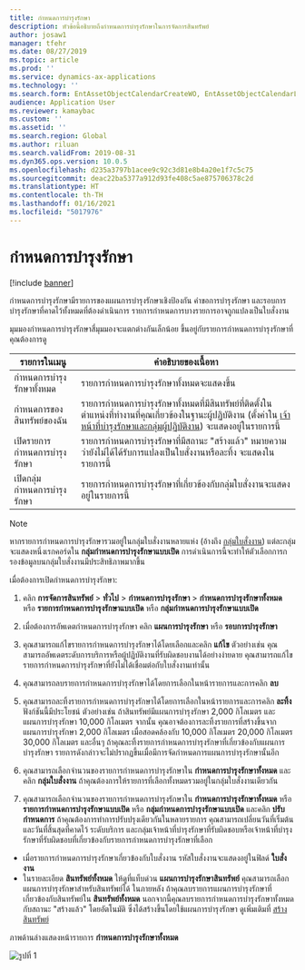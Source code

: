 ```yaml
---
title: กำหนดการบำรุงรักษา
description: หัวข้อนี้อธิบายถึงกำหนดการบำรุงรักษาในการจัดการสินทรัพย์
author: josaw1
manager: tfehr
ms.date: 08/27/2019
ms.topic: article
ms.prod: ''
ms.service: dynamics-ax-applications
ms.technology: ''
ms.search.form: EntAssetObjectCalendarCreateWO, EntAssetObjectCalendarListPagePoolsOpen, EntAssetObjectCalendarListPage, EntAssetObjectCalendarListPagePreviewPart, EntAssetObjectCalendarEdit, EntAssetObjectCalendarAdjust, EntAssetObjectCalendarDiscard, EntAssetObjectCalendarInfoPart
audience: Application User
ms.reviewer: kamaybac
ms.custom: ''
ms.assetid: ''
ms.search.region: Global
ms.author: riluan
ms.search.validFrom: 2019-08-31
ms.dyn365.ops.version: 10.0.5
ms.openlocfilehash: d235a3797b1acee9c92c3d81e8b4a20e1f7c5c75
ms.sourcegitcommit: deac22ba5377a912d93fe408c5ae875706378c2d
ms.translationtype: HT
ms.contentlocale: th-TH
ms.lasthandoff: 01/16/2021
ms.locfileid: "5017976"
---
```

# <a name="maintenance-schedule"></a>กำหนดการบำรุงรักษา

[!include [banner](../../includes/banner.md)]

 

กำหนดการบำรุงรักษามีรายการของแผนการบำรุงรักษาเชิงป้องกัน คำขอการบำรุงรักษา และรอบการบำรุงรักษาที่คาดไว้ทั้งหมดที่ต้องดำเนินการ รายการกำหนดการบางรายการอาจถูกแปลงเป็นใบสั่งงาน

มุมมองกำหนดการบำรุงรักษาสี่มุมมองจะแตกต่างกันเล็กน้อย ขึ้นอยู่กับรายการกำหนดการบำรุงรักษาที่คุณต้องการดู

| รายการในเมนู                  | คำอธิบายของเนื้อหา                                                                                                                                             |
|----------------------------|----------------------------------------------------------------------------------------------------------------------------------------------------------------------------------------------|
| กำหนดการบำรุงรักษาทั้งหมด       | รายการกำหนดการบำรุงรักษาทั้งหมดจะแสดงขึ้น     |
| กำหนดการของสินทรัพย์ของฉัน        | รายการกำหนดการบำรุงรักษาทั้งหมดที่มีสินทรัพย์ที่ติดตั้งในตำแหน่งที่ทำงานที่คุณเกี่ยวข้องในฐานะผู้ปฏิบัติงาน (ตั้งค่าใน [เจ้าหน้าที่บำรุงรักษาและกลุ่มผู้ปฏิบัติงาน](../setup-for-objects/workers-and-worker-groups.md)) จะแสดงอยู่ในรายการนี้ |
| เปิดรายการกำหนดการบำรุงรักษา | รายการกำหนดการบำรุงรักษาที่มีสถานะ "สร้างแล้ว" หมายความว่ายังไม่ได้ได้รับการแปลงเป็นใบสั่งงานหรือละทิ้ง จะแสดงในรายการนี้                                            |
| เปิดกลุ่มกำหนดการบำรุงรักษา | รายการกำหนดการบำรุงรักษาที่เกี่ยวข้องกับกลุ่มใบสั่งงานจะแสดงอยู่ในรายการนี้                                                                                                                  |

>[!NOTE]
>หากรายการกำหนดการบำรุงรักษารวมอยู่ในกลุ่มใบสั่งงานหลายแห่ง (อ้างถึง [กลุ่มใบสั่งงาน](../work-orders/work-order-pools.md)) แต่ละกลุ่มจะแสดงหนึ่งเรกคอร์ดใน **กลุ่มกำหนดการบำรุงรักษาแบบเปิด** การดำเนินการนี้จะทำให้ตัวเลือกการกรองข้อมูลบนกลุ่มใบสั่งงานมีประสิทธิภาพมากขึ้น

เมื่อต้องการเปิดกำหนดการบำรุงรักษา:

1. คลิก **การจัดการสินทรัพย์** > **ทั่วไป** > **กำหนดการบำรุงรักษา** > **กำหนดการบำรุงรักษาทั้งหมด** หรือ **รายการกำหนดการบำรุงรักษาแบบเปิด** หรือ **กลุ่มกำหนดการบำรุงรักษาแบบเปิด**

2. เมื่อต้องการอัพเดตกำหนดการบำรุงรักษา คลิก **แผนการบำรุงรักษา** หรือ **รอบการบำรุงรักษา** 

3. คุณสามารถแก้ไขรายการกำหนดการบำรุงรักษาได้โดยเลือกและคลิก **แก้ไข** ตัวอย่างเช่น คุณสามารถอัพเดตระดับการบริการหรือผู้ปฏิบัติงานที่รับผิดชอบงานได้อย่างง่ายดาย คุณสามารถแก้ไขรายการกำหนดการบำรุงรักษาที่ยังไม่ได้เชื่อมต่อกับใบสั่งงานเท่านั้น

4. คุณสามารถลบรายการกำหนดการบำรุงรักษาได้โดยการเลือกในหน้ารายการและการคลิก **ลบ**

5. คุณสามารถละทิ้งรายการกำหนดการบำรุงรักษาได้โดยการเลือกในหน้ารายการและการคลิก **ละทิ้ง** ฟังก์ชันนี้มีประโยชน์ ตัวอย่างเช่น ถ้าสินทรัพย์มีแผนการบำรุงรักษา 2,000 กิโลเมตร และแผนการบำรุงรักษา 10,000 กิโลเมตร จากนั้น คุณอาจต้องการละทิ้งรายการที่สร้างขึ้นจากแผนการบำรุงรักษา 2,000 กิโลเมตร เมื่อสอดคล้องกับ 10,000 กิโลเมตร 20,000 กิโลเมตร 30,000 กิโลเมตร และอื่นๆ ถ้าคุณละทิ้งรายการกำหนดการบำรุงรักษาที่เกี่ยวข้องกับแผนการบำรุงรักษา รายการดังกล่าวจะไม่ปรากฏขึ้นเมื่อมีการจัดกำหนดการแผนการบำรุงรักษานั้นอีก

6. คุณสามารถเลือกจำนวนของรายการกำหนดการบำรุงรักษาใน **กำหนดการบำรุงรักษาทั้งหมด** และคลิก **กลุ่มใบสั่งงาน** ถ้าคุณต้องการให้รายการที่เลือกทั้งหมดรวมอยู่ในกลุ่มใบสั่งงานเดียวกัน

7. คุณสามารถเลือกจำนวนของรายการกำหนดการบำรุงรักษาใน **กำหนดการบำรุงรักษาทั้งหมด** หรือ **รายการกำหนดการบำรุงรักษาแบบเปิด** หรือ **กลุ่มกำหนดการบำรุงรักษาแบบเปิด** และคลิก **ปรับกำหนดการ** ถ้าคุณต้องการทำการปรับปรุงเดียวกันในหลายรายการ คุณสามารถเปลี่ยนวันที่เริ่มต้นและวันที่สิ้นสุดที่คาดไว้ ระดับบริการ และกลุ่มเจ้าหน้าที่บำรุงรักษาที่รับผิดชอบหรือเจ้าหน้าที่บำรุงรักษาที่รับผิดชอบที่เกี่ยวข้องกับรายการกำหนดการบำรุงรักษาที่เลือก

- เมื่อรายการกำหนดการบำรุงรักษาเกี่ยวข้องกับใบสั่งงาน รหัสใบสั่งงานจะแสดงอยู่ในฟิลด์ **ใบสั่งงาน**  
- ในรายละเอียด **สินทรัพย์ทั้งหมด** ให้ดูที่แท็บด่วน **แผนการบำรุงรักษาสินทรัพย์** คุณสามารถเลือกแผนการบำรุงรักษาสำหรับสินทรัพย์ได้ ในภายหลัง ถ้าคุณลบรายการแผนการบำรุงรักษาที่เกี่ยวข้องกับสินทรัพย์ใน **สินทรัพย์ทั้งหมด** นอกจากนี้คุณลบรายการกำหนดการบำรุงรักษาทั้งหมดกับสถานะ "สร้างแล้ว" โดยอัตโนมัติ ซึ่งได้สร้างขึ้นโดยใช้แผนการบำรุงรักษา ดูเพิ่มเติมที่ [สร้างสินทรัพย์](../objects/create-an-object.md)

ภาพด้านล่างแสดงหน้ารายการ **กำหนดการบำรุงรักษาทั้งหมด**

![รูปที่ 1](media/16-preventive-maintenance.png)

